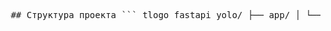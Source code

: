 <pre lang="markdown"> ## Структура проекта ``` tlogo_fastapi_yolo/ ├── app/ │ └── main.py # Точка входа, запуск FastAPI-приложения ├── models/ │ └── best.pt # Обученная модель YOLOv11 ├── validation_data/ # Папка с валидационными данными ├── docker-compose.yml # Конфигурация для запуска API в Docker Compose ├── Dockerfile # Сборка Docker-образа API ├── requirements.txt # Зависимости Python ├── tlogo_preparation_for_annotation.ipynb # Ноутбук для подготовки/разметки данных ├── tlogo_training.ipynb # Ноутбук обучения модели ``` </pre>
